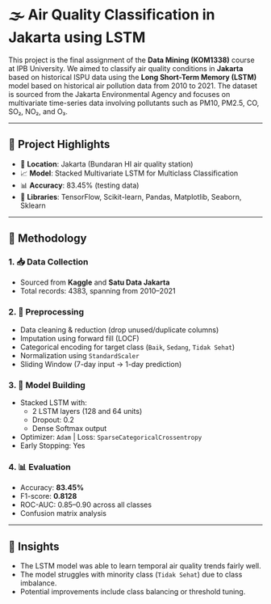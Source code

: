 # 🌫️ Air Quality Classification in Jakarta using LSTM

This project is the final assignment of the **Data Mining (KOM1338)** course at IPB University. We aimed to classify air quality conditions in **Jakarta** based on historical ISPU data using the **Long Short-Term Memory (LSTM)** model based on historical air pollution data from 2010 to 2021. The dataset is sourced from the Jakarta Environmental Agency and focuses on multivariate time-series data involving pollutants such as PM10, PM2.5, CO, SO₂, NO₂, and O₃.

---

## 📌 Project Highlights

- 📍 **Location**: Jakarta (Bundaran HI air quality station)
- 📈 **Model**: Stacked Multivariate LSTM for Multiclass Classification 
- 📊 **Accuracy**: 83.45% (testing data)
- 🧠 **Libraries**: TensorFlow, Scikit-learn, Pandas, Matplotlib, Seaborn, Sklearn

---

## 🧪 Methodology

### 1. 📥 Data Collection
- Sourced from **Kaggle** and **Satu Data Jakarta**
- Total records: 4383, spanning from 2010–2021

### 2. 🔧 Preprocessing
- Data cleaning & reduction (drop unused/duplicate columns)
- Imputation using forward fill (LOCF)
- Categorical encoding for target class (`Baik`, `Sedang`, `Tidak Sehat`)
- Normalization using `StandardScaler`
- Sliding Window (7-day input → 1-day prediction)

### 3. 🤖 Model Building
- Stacked LSTM with:
  - 2 LSTM layers (128 and 64 units)
  - Dropout: 0.2
  - Dense Softmax output
- Optimizer: `Adam` | Loss: `SparseCategoricalCrossentropy`
- Early Stopping: Yes

### 4. 📊 Evaluation
- Accuracy: **83.45%**
- F1-score: **0.8128**
- ROC-AUC: 0.85–0.90 across all classes
- Confusion matrix analysis

---

## 🧠 Insights

- The LSTM model was able to learn temporal air quality trends fairly well.
- The model struggles with minority class (`Tidak Sehat`) due to class imbalance.
- Potential improvements include class balancing or threshold tuning.


